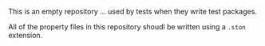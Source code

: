 This is an empty repository ... used by tests when they write test packages.

All of the property files in this repository shoudl be written using a
`.ston` extension.
